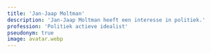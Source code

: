 ```yaml
---
title: 'Jan-Jaap Moltman'
description: 'Jan-Jaap Moltman heeft een interesse in politiek.'
profession: 'Politiek actieve idealist'
pseudonym: true
image: avatar.webp
---
```

